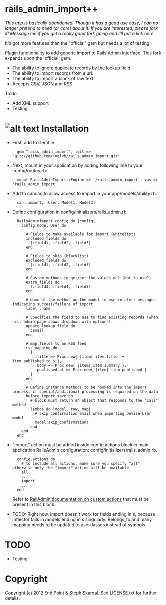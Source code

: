 rails_admin_import++ 
========

*This app is basically abandoned. Though it has a good use case, I can no longer pretend to need (or care) about it. If you are interested, please fork it! Message me if you get a really good fork going and I'll put a link here.*

It's got more features than the "official" gem but needs a lot of testing. 

Plugin functionality to add generic import to Rails Admin interface. This fork expands upon the 'official' gem.
* The ability to ignore duplicate records by the lookup field. 
* The ability to import records from a url.
* The ability to import a block of raw text.
* Accepts CSV, JSON and RSS 

To do
* Add XML support
* Testing

![alt text](https://raw.github.com/adamwong246/rails_admin_import/master/screenshot.jpeg "Logo Title Text 1")
Installation
========

* First, add to Gemfile:
    
        gem "rails_admin_import", :git => "git://github.com/joelvh/rails_admin_import.git"

* Next, mount in your application by adding following line to your config/routes.rb:

        mount RailsAdminImport::Engine => '/rails_admin_import', :as => 'rails_admin_import'

* Add to cancan to allow access to import in your app/models/ability.rb:

        can :import, [User, Model1, Model2]

* Define configuration in config/initializers/rails_admin.rb:

        RailsAdminImport.config do |config| 
          config.model User do
          
            # Fields to make available for import (whitelist)
            included_fields do
              [:field1, :field2, :field3]
            end
            
            # Fields to skip (blacklist)
            excluded_fields do
              [:field1, :field2, :field3]
            end
            
            # Custom methods to get/set the values on? (Not in use?)
            extra_fields do
              [:field3, :field4, :field5]
            end
            
            # Name of the method on the model to use in alert messages indicating success/failure of import
            label :name
            
            # Specifies the field to use to find existing records (when nil, admin page shows dropdown with options)
            update_lookup_field do
              :email
            end
            
            # map fields to an RSS feed
            rss_mapping do
              {
                :title => Proc.new{ |item| item.title  + item.published.to_s },
                :body => Proc.new{ |item| item.summary },
                :published_at => Proc.new{ |item| item.published }
              }
            end
            
            # Define instance methods to be hooked into the import process, if special/additional processing is required on the data
            before_import_save do
              # block must return an object that responds to the "call" method
              lambda do |model, row, map|
                # skip confirmation email when importing Devise User model
                model.skip_confirmation!
              end
          end
        end

* "import" action must be added inside config.actions block in main application RailsAdmin configuration: config/initializers/rails_admin.rb.

        config.actions do
          # to include all actions, make sure you specify "all", otherwise only the "import" action will be available
          all
          ...
          import
          ...
        end

  Refer to [RailAdmin documentation on custom actions](https://github.com/sferik/rails_admin/wiki/Actions) that must be present in this block.


* TODO: Right now, import doesn't work for fields ending in s, because inflector fails in models ending in s singularly. Belongs_to and many
  mapping needs to be updated to use klasses instead of symbols

TODO
========

* Testing

Copyright
========

Copyright (c) 2012 End Point & Steph Skardal. See LICENSE.txt for further details.
